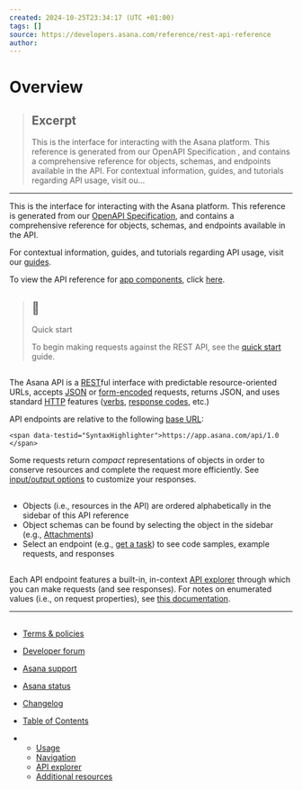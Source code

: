 ```yaml
---
created: 2024-10-25T23:34:17 (UTC +01:00)
tags: []
source: https://developers.asana.com/reference/rest-api-reference
author: 
---
```


# Overview

> ## Excerpt
> This is the interface for interacting with the Asana platform. This reference is generated from our OpenAPI Specification , and contains a comprehensive reference for objects, schemas, and endpoints available in the API. For contextual information, guides, and tutorials regarding API usage, visit ou...

---
This is the interface for interacting with the Asana platform. This reference is generated from our [OpenAPI Specification](https://raw.githubusercontent.com/Asana/openapi/master/defs/asana_oas.yaml), and contains a comprehensive reference for objects, schemas, and endpoints available in the API.

For contextual information, guides, and tutorials regarding API usage, visit our [guides](https://developers.asana.com/docs/overview).

To view the API reference for [app components](https://developers.asana.com/docs/overview-of-app-components), click [here](https://developers.asana.com/reference/ac-api-reference).

> ## 📘
> 
> Quick start
> 
> To begin making requests against the REST API, see the [quick start](https://developers.asana.com/docs/quick-start) guide.

## [](https://developers.asana.com/reference/rest-api-reference#usage)

The Asana API is a [REST](https://developer.mozilla.org/en-US/docs/Glossary/REST)ful interface with predictable resource-oriented URLs, accepts [JSON](https://www.json.org/json-en.html) or [form-encoded](https://developer.mozilla.org/en-US/docs/Learn/Forms/Sending_and_retrieving_form_data) requests, returns JSON, and uses standard [HTTP](https://developer.mozilla.org/en-US/docs/Web/HTTP/Overview) features ([verbs](https://developer.mozilla.org/en-US/docs/Web/HTTP/Methods), [response codes](https://developer.mozilla.org/en-US/docs/Web/HTTP/Status), etc.)

API endpoints are relative to the following [base URL](https://swagger.io/docs/specification/api-host-and-base-path/):

```
<span data-testid="SyntaxHighlighter">https://app.asana.com/api/1.0
</span>
```

Some requests return _compact_ representations of objects in order to conserve resources and complete the request more efficiently. See [input/output options](https://developers.asana.com/docs/inputoutput-options) to customize your responses.

## [](https://developers.asana.com/reference/rest-api-reference#navigation)

-   Objects (i.e., resources in the API) are ordered alphabetically in the sidebar of this API reference
-   Object schemas can be found by selecting the object in the sidebar (e.g., [Attachments](https://developers.asana.com/reference/attachments))
-   Select an endpoint (e.g., [get a task](https://developers.asana.com/reference/gettask)) to see code samples, example requests, and responses

## [](https://developers.asana.com/reference/rest-api-reference#api-explorer)

Each API endpoint features a built-in, in-context [API explorer](https://developers.asana.com/docs/api-explorer) through which you can make requests (and see responses). For notes on enumerated values (i.e., on request properties), see [this documentation](https://developers.asana.com/docs/api-explorer#enumerated-values).

___

## [](https://developers.asana.com/reference/rest-api-reference#additional-resources)

-   [Terms & policies](https://asana.com/terms)
-   [Developer forum](https://forum.asana.com/c/api/24)
-   [Asana support](https://asana.com/support)
-   [Asana status](https://status.asana.com/)
-   [Changelog](https://developers.asana.com/docs/change-log)

-   [Table of Contents](https://developers.asana.com/reference/rest-api-reference#)
-   -   [Usage](https://developers.asana.com/reference/rest-api-reference#usage)
    -   [Navigation](https://developers.asana.com/reference/rest-api-reference#navigation)
    -   [API explorer](https://developers.asana.com/reference/rest-api-reference#api-explorer)
    -   [Additional resources](https://developers.asana.com/reference/rest-api-reference#additional-resources)
